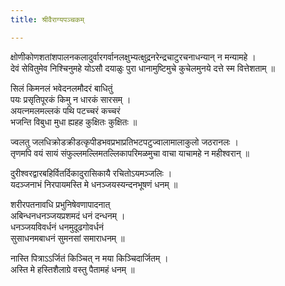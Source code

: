 ```yaml
---
title: श्रीवैराग्यपञ्चकम्

---
```

क्षोणीकोणशतांशपालनकलादुर्वारगर्वानलक्षुभ्यत्क्षुद्रनरेन्द्रचाटुरचनाधन्यान् न मन्यामहे ।  
देवं सेवितुमेव निश्चिनुमहे योऽसौ दयाळुः पुरा धानामुष्टिमुचे कुचेलमुनये दत्ते स्म वित्तेशताम् ॥

सिलं किमनलं भवेदनलमौदरं बाधितुं  
पयः प्रसृतिपूरकं किमु न धारकं सारसम् ।  
अयत्नमलमल्लकं पथि पटच्चरं कच्चरं  
भजन्ति विबुधा मुधा ह्यहह कुक्षितः कुक्षितः ॥

ज्वलतु जलधिक्रोडक्रीडत्कृपीडभवप्रभाप्रतिभटपटुज्वालामालाकुलो जठरानलः ।  
तृणमपि वयं सायं संफुल्लमल्लिमतल्लिकापरिमळमुचा वाचा याचामहे न महीश्वरान् ॥

दुरीश्वरद्वारबहिर्वितर्दिकादुरासिकायै रचितोऽयमञ्जलिः ।  
यदञ्जनाभं निरपायमस्ति मे धनञ्जयस्यन्दनभूषणं धनम् ॥

शरीरपतनावधि प्रभुनिषेवणापादनात्  
अबिन्धनधनञ्जयप्रशमदं धनं दन्धनम् ।  
धनञ्जयविवर्धनं धनमुदूढगोवर्धनं  
सुसाधनमबाधनं सुमनसां समाराधनम् ॥

नास्ति पित्राऽऽर्जितं किञ्चित् न मया किञ्चिदार्जितम् ।  
अस्ति मे हस्तिशैलाग्रे वस्तु पैतामहं धनम् ॥